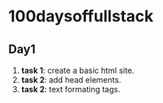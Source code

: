 # 100daysoffullstack

## Day1

1. **task 1**: create a basic html site.
2. **task 2**: add head elements.
3. **task 2**: text formating tags.